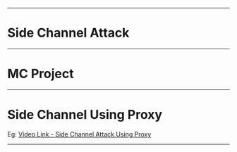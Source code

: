 

---

# Side Channel Attack

---

# MC Project

---

# Side Channel Using Proxy

Eg: [Video Link - Side Channel Attack Using Proxy](https://ssneduin-my.sharepoint.com/:v:/g/personal/sharan23110359_snuchennai_edu_in/ERD0E_f3y_pImbqKMCV4quMBq_B1bA4lAv-gOvzUVRNjGA?nav=eyJyZWZlcnJhbEluZm8iOnsicmVmZXJyYWxBcHAiOiJPbmVEcml2ZUZvckJ1c2luZXNzIiwicmVmZXJyYWxBcHBQbGF0Zm9ybSI6IldlYiIsInJlZmVycmFsTW9kZSI6InZpZXciLCJyZWZlcnJhbFZpZXciOiJNeUZpbGVzTGlua0NvcHkifX0&e=5fNKiv)

---
